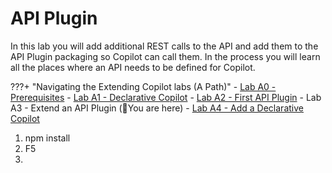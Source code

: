 # API Plugin

In this lab you will add additional REST calls to the API and add them to the API Plugin packaging so Copilot can call them. In the process you will learn all the places where an API needs to be defined for Copilot.

???+ "Navigating the Extending Copilot labs (A Path)"
    - [Lab A0 - Prerequisites](/copilot-camp/pages/api-plugin/00-prerequisites)
    - [Lab A1 - Declarative Copilot](/copilot-camp/pages/01-declarative-copilot.md)
    - [Lab A2 - First API Plugin](/copilot-camp/pages/api-plugin/02-api-plugin)
    - Lab A3 - Extend an API Plugin (📍You are here)
    - [Lab A4 - Add a Declarative Copilot](/copilot-camp/pages/api-plugin/04-add-declarative-copilot)



1. npm install
2. F5
3. 